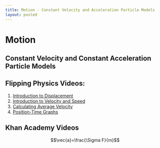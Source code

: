 ```yaml
---
title: Motion - Constant Velocity and Acceleration Particle Models
layout: posted
---
```


# Motion
## Constant Velocity and Constant Acceleration Particle Models


## Flipping Physics Videos:

1. [Introduction to Displacement](https://www.flippingphysics.com/introduction-to-displacement.html)
2. [Introduction to Velocity and Speed](https://www.flippingphysics.com/introduction-to-velocity-and-speed.html)
3. [Calculating Average Velocity](https://www.flippingphysics.com/average-velocity-example-problem-with-three-velocities.html)
4. [Position-Time Graphs](https://www.flippingphysics.com/understanding-and-walking-graphs-of-position-as-a-function-of-time.html)


## Khan Academy Videos


$$\vec{a}=\frac{\Sigma F}{m}$$
